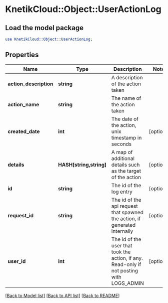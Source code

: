 # KnetikCloud::Object::UserActionLog

## Load the model package
```perl
use KnetikCloud::Object::UserActionLog;
```

## Properties
Name | Type | Description | Notes
------------ | ------------- | ------------- | -------------
**action_description** | **string** | A description of the action taken | 
**action_name** | **string** | The name of the action taken | 
**created_date** | **int** | The date of the action, unix timestamp in seconds | [optional] 
**details** | **HASH[string,string]** | A map of additional details such as the target of the action | [optional] 
**id** | **string** | The id of the log entry | [optional] 
**request_id** | **string** | The id of the api request that spawned the action, if generated internally | [optional] 
**user_id** | **int** | The id of the user that took the action, if any. Read-only if not posting with LOGS_ADMIN | [optional] 

[[Back to Model list]](../README.md#documentation-for-models) [[Back to API list]](../README.md#documentation-for-api-endpoints) [[Back to README]](../README.md)


